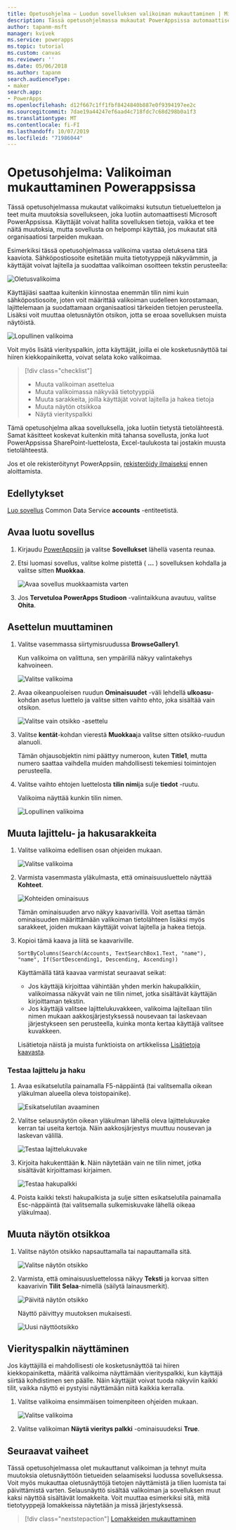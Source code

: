 ```yaml
---
title: Opetusohjelma – Luodun sovelluksen valikoiman mukauttaminen | Microsoft Docs
description: Tässä opetusohjelmassa mukautat PowerAppsissa automaattisesti luodun sovelluksen valikoimassa ja muissa elementeissä näkyvät tiedot.
author: tapanm-msft
manager: kvivek
ms.service: powerapps
ms.topic: tutorial
ms.custom: canvas
ms.reviewer: ''
ms.date: 05/06/2018
ms.author: tapanm
search.audienceType:
- maker
search.app:
- PowerApps
ms.openlocfilehash: d12f667c1ff1fbf8424840b887e0f9394197ee2c
ms.sourcegitcommit: 7dae19a44247ef6aad4c718fdc7c68d298b0a1f3
ms.translationtype: MT
ms.contentlocale: fi-FI
ms.lasthandoff: 10/07/2019
ms.locfileid: "71986044"
---
```

# <a name="tutorial-customize-a-gallery-in-powerapps"></a>Opetusohjelma: Valikoiman mukauttaminen Powerappsissa

Tässä opetusohjelmassa mukautat valikoimaksi kutsutun tietueluettelon ja teet muita muutoksia sovellukseen, joka luotiin automaattisesti Microsoft PowerAppsissa. Käyttäjät voivat hallita sovelluksen tietoja, vaikka et tee näitä muutoksia, mutta sovellusta on helpompi käyttää, jos mukautat sitä organisaatiosi tarpeiden mukaan.

Esimerkiksi tässä opetusohjelmassa valikoima vastaa oletuksena tätä kaaviota. Sähköpostiosoite esitetään muita tietotyyppejä näkyvämmin, ja käyttäjät voivat lajitella ja suodattaa valikoiman osoitteen tekstin perusteella:

![Oletusvalikoima](./media/customize-layout-sharepoint/gallery-before.png)

Käyttäjiäsi saattaa kuitenkin kiinnostaa enemmän tilin nimi kuin sähköpostiosoite, joten voit määrittää valikoiman uudelleen korostamaan, lajittelemaan ja suodattamaan organisaatiosi tärkeiden tietojen perusteella. Lisäksi voit muuttaa oletusnäytön otsikon, jotta se eroaa sovelluksen muista näytöistä.

![Lopullinen valikoima](./media/customize-layout-sharepoint/gallery-after.png)

Voit myös lisätä vierityspalkin, jotta käyttäjät, joilla ei ole kosketusnäyttöä tai hiiren kiekkopainiketta, voivat selata koko valikoimaa.

> [!div class="checklist"]
> * Muuta valikoiman asettelua
> * Muuta valikoimassa näkyvää tietotyyppiä
> * Muuta sarakkeita, joilla käyttäjät voivat lajitella ja hakea tietoja
> * Muuta näytön otsikkoa
> * Näytä vierityspalkki

Tämä opetusohjelma alkaa sovelluksella, joka luotiin tietystä tietolähteestä. Samat käsitteet koskevat kuitenkin mitä tahansa sovellusta, jonka luot PowerAppsissa SharePoint-luettelosta, Excel-taulukosta tai jostakin muusta tietolähteestä.

Jos et ole rekisteröitynyt PowerAppsiin, [rekisteröidy ilmaiseksi](https://web.powerapps.com?utm_source=padocs&utm_medium=linkinadoc&utm_campaign=referralsfromdoc) ennen aloittamista.

## <a name="prerequisites"></a>Edellytykset

[Luo sovellus](data-platform-create-app.md) Common Data Service **accounts** -entiteetistä.

## <a name="open-the-generated-app"></a>Avaa luotu sovellus

1. Kirjaudu [PowerAppsiin](https://web.powerapps.com?utm_source=padocs&utm_medium=linkinadoc&utm_campaign=referralsfromdoc) ja valitse **Sovellukset** lähellä vasenta reunaa.

1. Etsi luomasi sovellus, valitse kolme pistettä ( **...** ) sovelluksen kohdalla ja valitse sitten **Muokkaa**.

    ![Avaa sovellus muokkaamista varten](./media/customize-layout-sharepoint/open-app.png)

1. Jos **Tervetuloa PowerApps Studioon** -valintaikkuna avautuu, valitse **Ohita**.

## <a name="change-the-layout"></a>Asettelun muuttaminen

1. Valitse vasemmassa siirtymisruudussa **BrowseGallery1**.

    Kun valikoima on valittuna, sen ympärillä näkyy valintakehys kahvoineen.

    ![Valitse valikoima](media/customize-layout-sharepoint/select-gallery-1.png)

1. Avaa oikeanpuoleisen ruudun **Ominaisuudet** -väli lehdellä **ulkoasu**-kohdan asetus luettelo ja valitse sitten vaihto ehto, joka sisältää vain otsikon.

    ![Valitse vain otsikko -asettelu](./media/customize-layout-sharepoint/choose-layout.png)

1. Valitse **kentät**-kohdan vierestä **Muokkaa**ja valitse sitten otsikko-ruudun alanuoli.

    Tämän ohjausobjektin nimi päättyy numeroon, kuten **Title1**, mutta numero saattaa vaihdella muiden mahdollisesti tekemiesi toimintojen perusteella.

1. Valitse vaihto ehtojen luettelosta **tilin nimi**ja sulje **tiedot** -ruutu.

    Valikoima näyttää kunkin tilin nimen.

    ![Lopullinen valikoima](./media/customize-layout-sharepoint/final-gallery.png)

## <a name="change-sort-and-search-columns"></a>Muuta lajittelu- ja hakusarakkeita

1. Valitse valikoima edellisen osan ohjeiden mukaan.

    ![Valitse valikoima](./media/customize-layout-sharepoint/select-gallery-title.png)

1. Varmista vasemmasta yläkulmasta, että ominaisuusluettelo näyttää **Kohteet**.

    ![Kohteiden ominaisuus](./media/customize-layout-sharepoint/items-property.png)

    Tämän ominaisuuden arvo näkyy kaavarivillä. Voit asettaa tämän ominaisuuden määrittämään valikoiman tietolähteen lisäksi myös sarakkeet, joiden mukaan käyttäjät voivat lajitella ja hakea tietoja.

1. Kopioi tämä kaava ja liitä se kaavariville.

    ```SortByColumns(Search(Accounts, TextSearchBox1.Text, "name"), "name", If(SortDescending1, Descending, Ascending))```

    Käyttämällä tätä kaavaa varmistat seuraavat seikat:

    * Jos käyttäjä kirjoittaa vähintään yhden merkin hakupalkkiin, valikoimassa näkyvät vain ne tilin nimet, jotka sisältävät käyttäjän kirjoittaman tekstin.
    * Jos käyttäjä valitsee lajittelukuvakkeen, valikoima lajitellaan tilin nimen mukaan aakkosjärjestyksessä nousevaan tai laskevaan järjestykseen sen perusteella, kuinka monta kertaa käyttäjä valitsee kuvakkeen.

     Lisätietoja näistä ja muista funktioista on artikkelissa [Lisätietoja kaavasta](formula-reference.md).

### <a name="test-sorting-and-searching"></a>Testaa lajittelu ja haku

1. Avaa esikatselutila painamalla F5-näppäintä (tai valitsemalla oikean yläkulman alueella oleva toistopainike).

    ![Esikatselutilan avaaminen](./media/customize-layout-sharepoint/open-preview.png)

1. Valitse selausnäytön oikean yläkulman lähellä oleva lajittelukuvake kerran tai useita kertoja. Näin aakkosjärjestys muuttuu nousevan ja laskevan välillä.

    ![Testaa lajittelukuvake](./media/customize-layout-sharepoint/sort-button.png)

1. Kirjoita hakukenttään **k**. Näin näytetään vain ne tilin nimet, jotka sisältävät kirjoittamasi kirjaimen.

    ![Testaa hakupalkki](./media/customize-layout-sharepoint/test-filter.png)

1. Poista kaikki teksti hakupalkista ja sulje sitten esikatselutila painamalla Esc-näppäintä (tai valitsemalla sulkemiskuvake lähellä oikeaa yläkulmaa).

## <a name="change-the-screen-title"></a>Muuta näytön otsikkoa

1. Valitse näytön otsikko napsauttamalla tai napauttamalla sitä.

    ![Valitse näytön otsikko](./media/customize-layout-sharepoint/select-title.png)

1. Varmista, että ominaisuusluettelossa näkyy **Teksti** ja korvaa sitten kaavarivin **Tilit** **Selaa**-nimellä (säilytä lainausmerkit).

    ![Päivitä näytön otsikko](./media/customize-layout-sharepoint/change-screen-title.png)

    Näyttö päivittyy muutoksen mukaisesti.

    ![Uusi näyttöotsikko](./media/customize-layout-sharepoint/new-screen-title.png)

## <a name="show-a-scrollbar"></a>Vierityspalkin näyttäminen

Jos käyttäjillä ei mahdollisesti ole kosketusnäyttöä tai hiiren kiekkopainiketta, määritä valikoima näyttämään vierityspalkki, kun käyttäjä siirtää kohdistimen sen päälle. Näin käyttäjät voivat tuoda näkyviin kaikki tilit, vaikka näyttö ei pystyisi näyttämään niitä kaikkia kerralla.

1. Valitse valikoima ensimmäisen toimenpiteen ohjeiden mukaan.

    ![Valitse valikoima](./media/customize-layout-sharepoint/select-gallery-sorted.png)

1. Valitse valikoiman **Näytä vieritys palkki** -ominaisuudeksi **True**.

## <a name="next-steps"></a>Seuraavat vaiheet

Tässä opetusohjelmassa olet mukauttanut valikoiman ja tehnyt muita muutoksia oletusnäyttöön tietueiden selaamiseksi luodussa sovelluksessa. Voit myös mukauttaa oletusnäyttöjä tietojen näyttämistä ja tilien luomista tai päivittämistä varten. Selausnäyttö sisältää valikoiman ja sovelluksen muut kaksi näyttöä sisältävät lomakkeita. Voit muuttaa esimerkiksi sitä, mitä tietotyyppejä lomakkeissa näytetään ja missä järjestyksessä.

> [!div class="nextstepaction"]
> [Lomakkeiden mukauttaminen](customize-forms-sharepoint.md)
